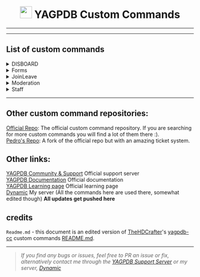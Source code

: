 <h1 align="center"><img src="https://yagpdb.xyz/static/img/logo_y.png" height=32px width=32px></img>&nbspYAGPDB Custom Commands</h1>

----
----

## List of custom commands

<details>
<summary>DISBOARD</summary>

- [Open Folder](https://github.com/DiscDynamic/Dynamic-YAGPDB-ccs/tree/main/DISBOARD)  
	**•** `BumpCommand` - Command that deletes and resends DISBOARD's bumps and errors as YAGPDB rich embeds.  
	**•** `BumpNotify` - Lets you know when you can bump.  
	**•** `Help` - Shows the standard DISBOARD help page.  
	**•** `Page` - Shows the servers page on DISBOARD.  
</details>

<details>
<summary>Forms</summary>

- [Open Folder](https://github.com/DiscDynamic/Dynamic-YAGPDB-ccs/tree/main/Forms)  
	**•** `Apply` - Sends an embed with the application link and logs it to a channel  
	**•** `Appeal` - Sends an embed with the appeal link and logs it to a channel
</details>

<details>
<summary>JoinLeave</summary>

- [Open Folder](https://github.com/DiscDynamic/Dynamic-YAGPDB-ccs/tree/main/JoinLeave)  
	**•** `Join message in server channel`  
	**•** `Leave message`  
</details>


<details>
<summary>Moderation</summary>

- [Open folder](https://github.com/DiscDynamic/Dynamic-YAGPDB-ccs/tree/main/Moderation)  
	**•** `Warn DM`  
	**•** `Mute DM`  
	**•** `Unmute DM`  
	**•** `Kick DM`  
  **•** `Ban DM`  
</details>


<details>
<summary>Staff</summary>

- [Open folder](https://github.com/DiscDynamic/Dynamic-YAGPDB-ccs/tree/main/Staff)  
	**•** `Break` - Removes staff roles for a given time for a break  
	**•** `Announce` - Makes an announcement and pings the announcement role  
	**•** `Event` - Makes an event notif and pings the event role  
    **Note:** Updates on hold
</details>

---
## Other custom command repositories:
[Official Repo](https://github.com/yagpdb-cc/yagpdb-cc): The official custom command repository. If you are searching for more custom commands you will find a lot of them there :).  
[Pedro's Repo](https://github.com/Pedro-Pessoa/yagpdb-cc/tree/Tickets/tickets): A fork of the official repo but with an amazing ticket system.


## Other links:
[YAGPDB Community & Support](https://discord.gg/4uY54rw) Official support server  
[YAGPDB Documentation](https://docs.yagpdb.xyz/reference/templates) Official documentation  
[YAGPDB Learning page](https://learn.yagpdb.xyz/) Official learning page    
[Dynamic](https://discord.gg/ekMQH384KC) My server (All the commands here are used there, somewhat edited though) **All updates get pushed here**

## credits

`Readme.md` - this document is an edited version of [TheHDCrafter](https://github.com/TheHDCrafter)'s [yagpdb-cc](https://github.com/TheHDCrafter/yagpdb-cc) custom commands [README.md](https://github.com/TheHDCrafter/yagpdb-cc/blob/master/README.md).

---
> *If you find any bugs or issues, feel free to PR an issue or fix, alternatively contact me through the [YAGPDB Support Server](https://discord.gg/SY7wn39SYD) or my server, [Dynamic](https://discord.gg/2WfF9JxuTU)*
